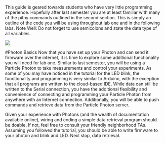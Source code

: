 This guide is geared towards students who have very little programming experience. Hopefully after last semester you are at least familiar with many of the pithy commands outlined in the second section. This is simply an outline of the code you will be using throughout lab one and in the following labs. Note Well: Do not forget to use semicolons and state the data type of all variables.


![](https://www-assets.particle.io/images/Photon-wo-Headers-WiFi-Module-sideview-resized_640x480.png)

#Photon Basics
Now that you have set up your Photon and can send it firmware over the internet, it is time to explore some additional functionality you will need for lab one.
Similar to last semester, you will be using a Particle Photon to take measurements and control your experiments. As some of you may have noticed in the tutorial for the LED blink, the functionality and programming is very similar to Arduino, with the exception that all programs are written to the cloud-based IDE. While data can still be written to the Serial connection, you have the additional flexibility and convenience of connecting and programming your Particle Photon from anywhere with an Internet connection. Additionally, you will be able to push commands and retrieve data from the Particle Photon server.

Given your experience with Photons (and the wealth of documentation available online), wiring and coding a simple data retrieval program should be doable. If not, feel free to consult your friendly neighborhood TAs. Assuming you followed the tutorial, you should be able to write firmware to your photon and blink and LED. Next stop, data retrieval.
